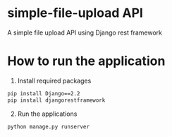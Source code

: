# simple-file-upload API

A simple file upload API using Django rest framework

# How to run the application

1. Install required packages

```bash
pip install Django==2.2
pip install djangorestframework
```

2. Run the applications

```
python manage.py runserver
```
